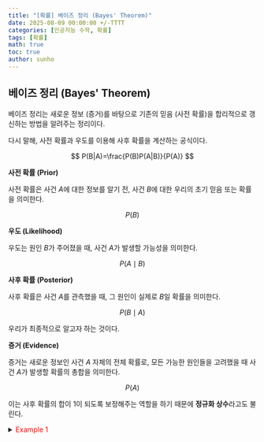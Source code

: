 ```yaml
---
title: "[확률] 베이즈 정리 (Bayes' Theorem)"
date: 2025-08-09 00:00:00 +/-TTTT
categories: [인공지능 수학, 확률]
tags: [확률]
math: true
toc: true
author: sunho
---
```


## 베이즈 정리 (Bayes' Theorem)

베이즈 정리는 새로운 정보 (증거)를 바탕으로 기존의 믿음 (사전 확률)을 합리적으로 갱신하는 방법을 알려주는 정리이다.

다시 말해, 사전 확률과 우도를 이용해 사후 확률을 계산하는 공식이다.

$$
P(B|A)=\frac{P(B)P(A|B)}{P(A)}
$$

**사전 확률 (Prior)**

사전 확률은 사건 $A$에 대한 정보를 알기 전, 사건 $B$에 대한 우리의 초기 믿음 또는 확률을 의미한다.

$$P(B)$$

**우도 (Likelihood)**

우도는 원인 $B$가 주어졌을 때, 사건 $A$가 발생할 가능성을 의미한다.

$$P(A\mid B)$$

**사후 확률 (Posterior)**

사후 확률은 사건 $A$를 관측했을 때, 그 원인이 실제로 $B$일 확률을 의미한다.

$$P(B\mid A)$$

우리가 최종적으로 알고자 하는 것이다.

**증거 (Evidence)**

증거는 새로운 정보인 사건 $A$ 자체의 전체 확률로, 모든 가능한 원인들을 고려했을 때 사건 $A$가 발생할 확률의 총합을 의미한다.

$$P(A)$$

이는 사후 확률의 합이 $1$이 되도록 보정해주는 역할을 하기 때문에 **정규화 상수**라고도 불린다.

<details>
<summary><font color='#FF0000'>Example 1</font></summary>
<div markdown="1">

어떤 희귀병의 발병률이 0.1%라고 알려져 있고, 이 병을 99%의 정확도로 진단하는 키트가 있다고 하자. (병에 걸린 사람을 '양성'으로, 걸리지 않은 사람을 '음성'으로 진단할 확률)

만약 철수가 이 키트로 검사를 받고 '양성' 판정을 받았다면, 철수가 실제로 희귀병에 걸렸을 확률은 얼마인가?

---

**1. 사건 정의하기**

- 사건 $A$: 검사 결과가 '양성'이 나온 경우
- 사건 $B$: 실제로 병에 걸린 경우

이때, 우리가 구하고자 하는 것은 $P(B\mid A)$이다.

**2-1. 사전 확률 계산**

사전 확률 $P(B)$는 검사 전 철수가 실제로 병에 걸렸을 확률을 의미한다.

이 병의 발병률이 0.1%이기 때문에 $P(B)=0.001$이다.

**2-2. 우도 계산**

우도 $P(A\mid B)$는 실제로 병에 걸린 사람이 '양성' 판정을 받을 확률을 의미한다.

진단 키트의 정확도가 99%이기 때문에 $P(A\mid B)=0.99$이다.

**2-3. 증거 계산**

증거 $P(A)$는 검사 결과가 '양성'일 전체 확률을 의미한다.

증거는 합의 법칙에 따라 아래와 같이 계산할 수 있다.

$$
P(A)=P(A,B)+P(A,B^C)=P(B)P(A\mid B)+P(B^C)P(A\mid B^C)
$$

- $P(A\mid B)P(B)=0.99×0.001=0.00099$
- $P(A\mid B^C)P(B^C)=(1−0.99)×0.999=0.01×0.999=0.00999$

따라서, $P(A)=0.00099+0.00999=0.01098$이다.

**3. 사후 확률 계산**

사후 확률 $P(B\mid A)$는 아래와 같이 계산할 수 있다.

$$
P(B\mid A)=\frac{P(B)P(A\mid B)}{P(A)}\approx0.09016
$$

즉, 철수가 이 키트로 검사를 받고 '양성' 판정을 받았을 때, 철수가 실제로 희귀병에 걸렸을 확률은 약 9%이다.

진단 키트의 정확도가 99%이기 때문에, 키트로 '양성'이 나왔을 때 실제 병이 걸렸을 확률도 직관적으로 99%라고 생각할 수 있다.

하지만, 베이즈 정리를 사용하여 계산한 실제 확률은 9%에 불과하다. 이는 병 자체가 매우 희귀하여 낮은 사전 확률을 갖고 있기 때문에, 병에 걸리지 않은 대다수의 사람들 중에서 오진으로 인해 양성 판정을 받은 경우가 실제 환자 수보다 훨씬 많기 때문이다.

이처럼 베이즈 정리는 새로운 정보인 검사 결과를 바탕으로 발병률에 대한 기존의 믿음을 수학적으로 갱신하여 더 합리적인 추론을 가능하게 한다.

---

</div>
</details>
